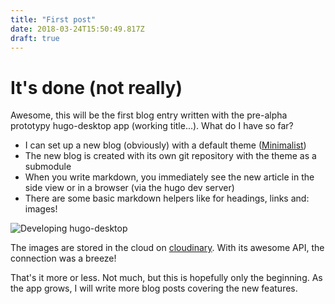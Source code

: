 ```yaml
---
title: "First post"
date: 2018-03-24T15:50:49.817Z
draft: true
---
```

# It's done (not really)
Awesome, this will be the first blog entry written with the pre-alpha prototypy hugo-desktop app (working title...). What do I have so far?

- I can set up a new blog (obviously) with a default theme ([Minimalist](https://github.com/digitalcraftsman/hugo-minimalist-theme))
- The new blog is created with its own git repository with the theme as a submodule
- When you write markdown, you immediately see the new article in the side view or in a browser (via the hugo dev server)
- There are some basic markdown helpers like for headings, links and: images!

![Developing hugo-desktop](https://res.cloudinary.com/alsnuff/image/upload/v1522351144/The-hugo-desktop-blog/first-post/developing.png "Developing hugo-desktop")

The images are stored in the cloud on [cloudinary](cloudinary.com). With its awesome API, the connection was a breeze!

That's it more or less. Not much, but this is hopefully only the beginning. As the app grows, I will write more blog posts covering the new features.